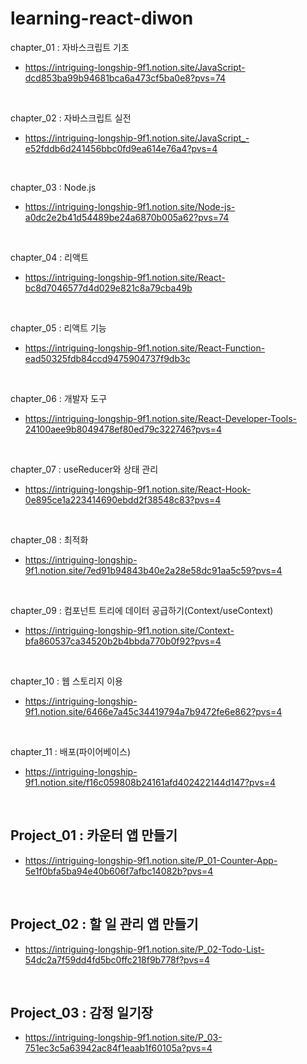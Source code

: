 # learning-react-diwon

chapter_01 : 자바스크립트 기초
<br/>

- https://intriguing-longship-9f1.notion.site/JavaScript-dcd853ba99b94681bca6a473cf5ba0e8?pvs=74

<br/>

chapter_02 : 자바스크립트 실전
<br/>

- https://intriguing-longship-9f1.notion.site/JavaScript_-e52fddb6d241456bbc0fd9ea614e76a4?pvs=4

<br/>

chapter_03 : Node.js
<br/>

- https://intriguing-longship-9f1.notion.site/Node-js-a0dc2e2b41d54489be24a6870b005a62?pvs=74

<br/>

chapter_04 : 리액트
<br/>

- https://intriguing-longship-9f1.notion.site/React-bc8d7046577d4d029e821c8a79cba49b

<br/>

chapter_05 : 리액트 기능
<br/>

- https://intriguing-longship-9f1.notion.site/React-Function-ead50325fdb84ccd9475904737f9db3c

<br/>

chapter_06 : 개발자 도구
<br/>

- https://intriguing-longship-9f1.notion.site/React-Developer-Tools-24100aee9b8049478ef80ed79c322746?pvs=4

<br/>

chapter_07 : useReducer와 상태 관리
<br/>

- https://intriguing-longship-9f1.notion.site/React-Hook-0e895ce1a223414690ebdd2f38548c83?pvs=4

<br/>

chapter_08 : 최적화
<br/>

- https://intriguing-longship-9f1.notion.site/7ed91b94843b40e2a28e58dc91aa5c59?pvs=4

<br/>

chapter_09 : 컴포넌트 트리에 데이터 공급하기(Context/useContext)
<br/>

- https://intriguing-longship-9f1.notion.site/Context-bfa860537ca34520b2b4bbda770b0f92?pvs=4

<br/>

chapter_10 : 웹 스토리지 이용
<br/>

- https://intriguing-longship-9f1.notion.site/6466e7a45c34419794a7b9472fe6e862?pvs=4

<br/>

chapter_11 : 배포(파이어베이스)
<br/>

- https://intriguing-longship-9f1.notion.site/f16c059808b24161afd402422144d147?pvs=4

<br/>

Project_01 : 카운터 앱 만들기
<br/>
-

- https://intriguing-longship-9f1.notion.site/P_01-Counter-App-5e1f0bfa5ba94e40b606f7afbc14082b?pvs=4

<br/>

Project_02 : 할 일 관리 앱 만들기
<br/>
-

- https://intriguing-longship-9f1.notion.site/P_02-Todo-List-54dc2a7f59dd4fd5bc0ffc218f9b778f?pvs=4

<br/>

Project_03 : 감정 일기장
<br/>
-

- https://intriguing-longship-9f1.notion.site/P_03-751ec3c5a63942ac84f1eaab1f60105a?pvs=4
